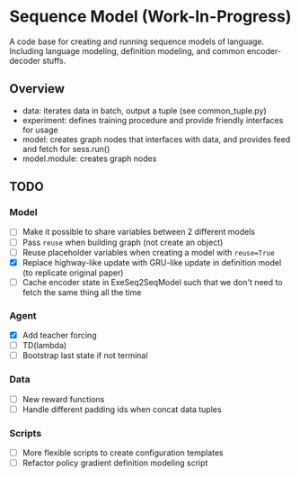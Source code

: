 # Sequence Model (Work-In-Progress)

A code base for creating and running sequence models of language. Including
language modeling, definition modeling, and common encoder-decoder stuffs.

## Overview
- data: iterates data in batch, output a tuple (see common_tuple.py)
- experiment: defines training procedure and provide friendly interfaces for usage
- model: creates graph nodes that interfaces with data, and provides feed and fetch for sess.run()
- model.module: creates graph nodes

## TODO

### Model
- [ ] Make it possible to share variables between 2 different models
- [ ] Pass `reuse` when building graph (not create an object)
- [ ] Reuse placeholder variables when creating a model with `reuse=True`
- [x] Replace highway-like update with GRU-like update in definition model (to replicate original paper)
- [ ] Cache encoder state in ExeSeq2SeqModel such that we don't need to fetch the same thing all the time

### Agent
- [x] Add teacher forcing
- [ ] TD(lambda)
- [ ] Bootstrap last state if not terminal

### Data
- [ ] New reward functions
- [ ] Handle different padding ids when concat data tuples

### Scripts
- [ ] More flexible scripts to create configuration templates
- [ ] Refactor policy gradient definition modeling script
